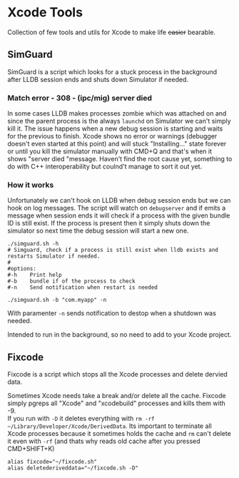 # Xcode Tools
Collection of few tools and utils for Xcode to make life ~~easier~~ bearable.

## SimGuard
SimGuard is a script which looks for a stuck process in the background after LLDB session ends and shuts down Simulator if needed.

### Match error - 308 - (ipc/mig) server died
In some cases LLDB makes processes zombie which was attached on and since the parent process is the always `launchd` on Simulator we can't simply kill it. The issue happens when a new debug session is starting and waits for the previous to finish. Xcode shows no error or warnings (debugger doesn't even started at this point) and will stuck "Installing..." state forever or until you kill the simulator manually with CMD+Q and that's when it shows "server died "message. Haven't find the root cause yet, something to do with C++ interoperability but coulnd't manage to sort it out yet.  

### How it works
Unfortunately we can't hook on LLDB when debug session ends but we can hook on log messages. The script will watch on `debugserver` and if emits a message when session ends it will check if a process with the given bundle ID is still exist. If the process is present then it simply shuts down the simulator so next time the debug session will start a new one.

```shell
./simguard.sh -h
# Simguard, check if a process is still exist when lldb exists and restarts Simulator if needed.
#
#options:
#-h    Print help
#-b    bundle if of the process to check
#-n    Send notification when restart is needed

./simguard.sh -b "com.myapp" -n
```

With paramenter `-n` sends notification to destop when a shutdown was needed.

Intended to run in the background, so no need to add to your Xcode project.

## Fixcode
Fixcode is a script which stops all the Xcode processes and delete dervied data.

Sometimes Xcode needs take a break and/or delete all the cache. Fixcode simply pgreps all "Xcode" and "xcodebuild" processes and kills them with -9.  
If you run with `-D` it deletes everything with `rm -rf ~/Library/Developer/Xcode/DerivedData`. Its important to terminate all Xcode processes because it sometimes holds the cache and `rm` can't delete it even with `-rf` (and thats why reads old cache after you pressed CMD+SHIFT+K)

```shell
alias fixcode="~/fixcode.sh"
alias deletederiveddata="~/fixcode.sh -D"
```
